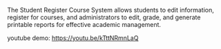 The Student Register Course System allows students to edit information, register for courses, and administrators to edit, grade, and generate printable reports for effective academic management.

youtube demo:
https://youtu.be/kTttNRmnLaQ
